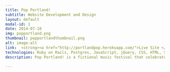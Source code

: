 ```yaml
---
title: Pop Portland!
subtitle: Website Development and Design
layout: default
modal-id: 1
date: 2014-07-18
img: popportland.png
thumbnail: popportlandthumbnail.png
alt: image-alt
link:  <strong><a href="http://portlandpop.herokuapp.com/">Live Site </a></strong>
technologies: Ruby on Rails, Postgres, JavaScript, jQuery, CSS, HTML, SoundCloud API, Googlemaps4rails gem, RSpec, Capybara, SimpleCov, FactoryGirl.
description: Pop Portland! is a fictional music festival that celebrates both local and international emerging musical acts. The festival app aims to make is to be a one-stop shop of information for festival goers. Users can peruse each act's information page which includes a Soundcloud music sample. They can also see all of a band's events and get all of the venue information(including Google Maps location) for said events. When signed-in, users can also tag events as favorites and add them to their profile page.

---
```

